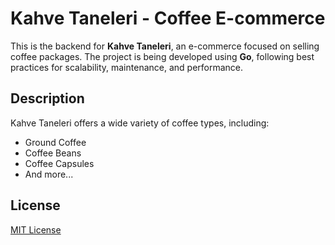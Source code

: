 # Kahve Taneleri - Coffee E-commerce

This is the backend for **Kahve Taneleri**, an e-commerce focused on selling coffee packages. The project is being developed using **Go**, following best practices for scalability, maintenance, and performance.

## Description

Kahve Taneleri offers a wide variety of coffee types, including:
- Ground Coffee
- Coffee Beans
- Coffee Capsules
- And more...

## License

[MIT License](https://github.com/ikidoncc/kahvetaneleri/LICENSE)
